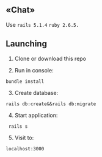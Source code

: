 ## «Chat»

Use `rails 5.1.4` `ruby 2.6.5.`

## Launching

1. Clone or download this repo

2. Run in console:

```
bundle install
```

3. Create database:

```
rails db:create&&rails db:migrate
```

4. Start application:
 
```
 rails s
```

5. Visit to:

```
localhost:3000
```
